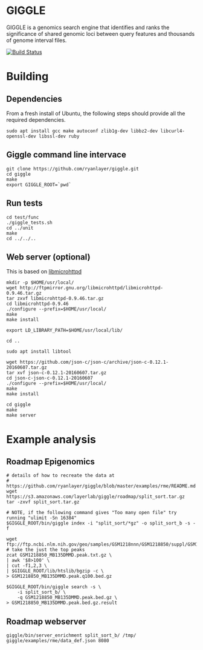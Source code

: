 # GIGGLE

GIGGLE is a genomics search engine that identifies and ranks the
significance of shared genomic loci between query features and thousands of
genome interval files.

[![Build Status](https://travis-ci.org/ryanlayer/giggle.svg?branch=master)](https://travis-ci.org/ryanlayer/giggle)

# Building

## Dependencies
From a fresh install of Ubuntu, the following steps should provide all the
required dependencies.

    sudo apt install gcc make autoconf zlib1g-dev libbz2-dev libcurl4-openssl-dev libssl-dev ruby
    
## Giggle command line intervace

    git clone https://github.com/ryanlayer/giggle.git
    cd giggle
    make
    export GIGGLE_ROOT=`pwd`

## Run tests

    cd test/func
    ./giggle_tests.sh
    cd ../unit
    make
    cd ../../..


## Web server (optional)
This is based on [libmicrohttpd](http://www.gnu.org/software/libmicrohttpd/)

    mkdir -p $HOME/usr/local/
    wget http://ftpmirror.gnu.org/libmicrohttpd/libmicrohttpd-0.9.46.tar.gz
    tar zxvf libmicrohttpd-0.9.46.tar.gz
    cd libmicrohttpd-0.9.46
    ./configure --prefix=$HOME/usr/local/
    make
    make install

    export LD_LIBRARY_PATH=$HOME/usr/local/lib/

    cd ..

    sudo apt install libtool

    wget https://github.com/json-c/json-c/archive/json-c-0.12.1-20160607.tar.gz
    tar xvf json-c-0.12.1-20160607.tar.gz  
    cd json-c-json-c-0.12.1-20160607
    ./configure --prefix=$HOME/usr/local/
    make
    make install

    cd giggle
    make
    make server

# Example analysis
## Roadmap Epigenomics

    # details of how to recreate the data at 
    # https://github.com/ryanlayer/giggle/blob/master/examples/rme/README.md
    wget https://s3.amazonaws.com/layerlab/giggle/roadmap/split_sort.tar.gz
    tar -zxvf split_sort.tar.gz
    
    # NOTE, if the following command gives "Too many open file" try running "ulimit -Sn 16384"
    $GIGGLE_ROOT/bin/giggle index -i "split_sort/*gz" -o split_sort_b -s -f

    wget ftp://ftp.ncbi.nlm.nih.gov/geo/samples/GSM1218nnn/GSM1218850/suppl/GSM1218850_MB135DMMD.peak.txt.gz
    # take the just the top peaks
    zcat GSM1218850_MB135DMMD.peak.txt.gz \
    | awk '$8>100' \
    | cut -f1,2,3 \
    | $GIGGLE_ROOT/lib/htslib/bgzip -c \
    > GSM1218850_MB135DMMD.peak.q100.bed.gz

    $GIGGLE_ROOT/bin/giggle search -s \
        -i split_sort_b/ \
        -q GSM1218850_MB135DMMD.peak.bed.gz \
    > GSM1218850_MB135DMMD.peak.bed.gz.result

## Roadmap webserver 

    giggle/bin/server_enrichment split_sort_b/ /tmp/ giggle/examples/rme/data_def.json 8080 


